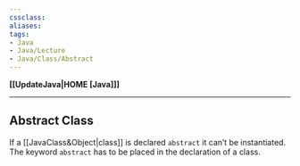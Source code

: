 ```yaml
---
cssclass:
aliases:
tags:
- Java
- Java/Lecture
- Java/Class/Abstract
---
```

**[[UpdateJava|HOME [Java]]]**

---
## Abstract Class
If a [[JavaClass&Object|class]] is declared `abstract` it can’t be instantiated. The keyword `abstract` has to be placed in the declaration of a class.